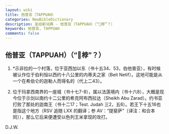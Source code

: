 ```yaml
---
layout: wiki
title: 他普亚（TAPPUAH）
categories: NewBibleDictionary
description: 圣经新词典 - 他普亚（TAPPUAH）（“桲”？）
keywords: 他普亚, TAPPUAH
comments: false
---
```


## 他普亚（TAPPUAH）（“桲”？）

1. *示非拉的一个村落，位于亚西加以东（书十五34、53，伯他普亚），有时候被认作位于伯利恒以西约十八公里的内蒂夫之家（Beit Netif）。这地可能是从一个在希伯仑的迦勒人而得名的（代上二43）。

2. 位于玛拿西南界的一座城（书十七7-8），属以法莲境内（书十六8），大概是现今位于示剑以南约十二公里的希克阿布西拉达（Sheikh Abu Zarad）。约书亚打败了那处的迦南王（书十二17；Test. Judah 三2，五6）。若王下十五16也是指这个地方（RSV 追随 LXX 的翻译；参 AV：“提斐萨”〔译注：和合本同〕），那么它后来便遭受以色列王米拿现的攻打。

D.J.W.








